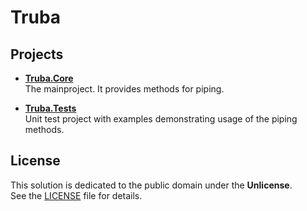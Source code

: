 # Truba

## Projects

- [**Truba.Core**](https://github.com/XaLVaUA/Truba/tree/main/Truba.Core)  
  The mainproject. It provides methods for piping.

- [**Truba.Tests**](https://github.com/XaLVaUA/Truba/tree/main/Truba.Tests)  
  Unit test project with examples demonstrating usage of the piping methods.

## License

This solution is dedicated to the public domain under the **Unlicense**.  
See the [LICENSE](LICENSE.txt) file for details.
